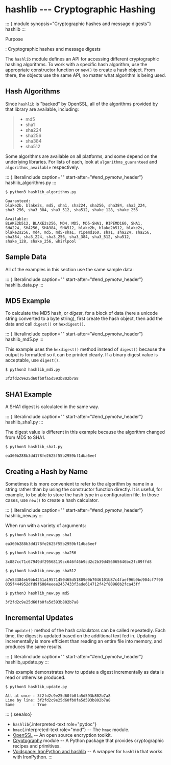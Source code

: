 # hashlib \-\-- Cryptographic Hashing

::: {.module synopsis="Cryptographic hashes and message digests"} hashlib :::

Purpose

: Cryptographic hashes and message digests

The `hashlib` module defines an API for accessing different cryptographic hashing algorithms. To work with a specific hash algorithm, use the appropriate constructor function or `new()` to create a hash object. From there, the objects use the same API, no matter what algorithm is being used.

## Hash Algorithms

Since `hashlib` is \"backed\" by OpenSSL, all of the algorithms provided by that library are available, including:

> - md5
> - sha1
> - sha224
> - sha256
> - sha384
> - sha512

Some algorithms are available on all platforms, and some depend on the underlying libraries. For lists of each, look at `algorithms_guaranteed` and `algorithms_available` respectively.

::: {.literalinclude caption="" start-after="#end_pymotw_header"} hashlib_algorithms.py :::

```{.sourceCode .none}
$ python3 hashlib_algorithms.py

Guaranteed:
blake2b, blake2s, md5, sha1, sha224, sha256, sha384, sha3_224,
sha3_256, sha3_384, sha3_512, sha512, shake_128, shake_256

Available:
BLAKE2b512, BLAKE2s256, MD4, MD5, MD5-SHA1, RIPEMD160, SHA1,
SHA224, SHA256, SHA384, SHA512, blake2b, blake2b512, blake2s,
blake2s256, md4, md5, md5-sha1, ripemd160, sha1, sha224, sha256,
sha384, sha3_224, sha3_256, sha3_384, sha3_512, sha512,
shake_128, shake_256, whirlpool
```

## Sample Data

All of the examples in this section use the same sample data:

::: {.literalinclude caption="" start-after="#end_pymotw_header"} hashlib_data.py :::

## MD5 Example

To calculate the MD5 hash, or _digest_, for a block of data (here a unicode string converted to a byte string), first create the hash object, then add the data and call `digest()` or `hexdigest()`.

::: {.literalinclude caption="" start-after="#end_pymotw_header"} hashlib_md5.py :::

This example uses the `hexdigest()` method instead of `digest()` because the output is formatted so it can be printed clearly. If a binary digest value is acceptable, use `digest()`.

```{.sourceCode .none}
$ python3 hashlib_md5.py

3f2fd2c9e25d60fb0fa5d593b802b7a8
```

## SHA1 Example

A SHA1 digest is calculated in the same way.

::: {.literalinclude caption="" start-after="#end_pymotw_header"} hashlib_sha1.py :::

The digest value is different in this example because the algorithm changed from MD5 to SHA1.

```{.sourceCode .none}
$ python3 hashlib_sha1.py

ea360b288b3dd178fe2625f55b2959bf1dba6eef
```

## Creating a Hash by Name

Sometimes it is more convenient to refer to the algorithm by name in a string rather than by using the constructor function directly. It is useful, for example, to be able to store the hash type in a configuration file. In those cases, use `new()` to create a hash calculator.

::: {.literalinclude caption="" start-after="#end_pymotw_header"} hashlib_new.py :::

When run with a variety of arguments:

```{.sourceCode .none}
$ python3 hashlib_new.py sha1

ea360b288b3dd178fe2625f55b2959bf1dba6eef

$ python3 hashlib_new.py sha256

3c887cc71c67949df29568119cc646f46b9cd2c2b39d456065646bc2fc09ffd8

$ python3 hashlib_new.py sha512

a7e53384eb9bb4251a19571450465d51809e0b7046101b87c4faef96b9bc904cf7f90
035f444952dfd9f6084eeee2457433f3ade614712f42f80960b2fca43ff

$ python3 hashlib_new.py md5

3f2fd2c9e25d60fb0fa5d593b802b7a8
```

## Incremental Updates

The `update()` method of the hash calculators can be called repeatedly. Each time, the digest is updated based on the additional text fed in. Updating incrementally is more efficient than reading an entire file into memory, and produces the same results.

::: {.literalinclude caption="" start-after="#end_pymotw_header"} hashlib_update.py :::

This example demonstrates how to update a digest incrementally as data is read or otherwise produced.

```{.sourceCode .none}
$ python3 hashlib_update.py

All at once : 3f2fd2c9e25d60fb0fa5d593b802b7a8
Line by line: 3f2fd2c9e25d60fb0fa5d593b802b7a8
Same        : True
```

::: {.seealso}

- `hashlib`{.interpreted-text role="pydoc"}
- `hmac`{.interpreted-text role="mod"} \-- The `hmac` module.
- [OpenSSL](http://www.openssl.org/) \-- An open source encryption toolkit.
- [Cryptography](https://pypi.python.org/pypi/cryptography) module \-- A Python package that provides cryptographic recipes and primitives.
- [Voidspace: IronPython and hashlib](http://www.voidspace.org.uk/python/weblog/arch_d7_2006_10_07.shtml#e497) \-- A wrapper for `hashlib` that works with IronPython. :::
